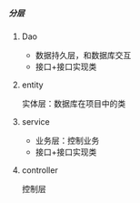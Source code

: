 ##### 分层

1. Dao 

   * 数据持久层，和数据库交互
   * 接口+接口实现类

2. entity

   实体层：数据库在项目中的类

3. service

   * 业务层：控制业务
   * 接口+接口实现类

4. controller

   控制层

   

